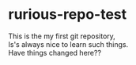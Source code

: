 # rurious-repo-test
This is the my first git repository,<br>
Is's always nice to learn such things.<br>
Have things changed here??

